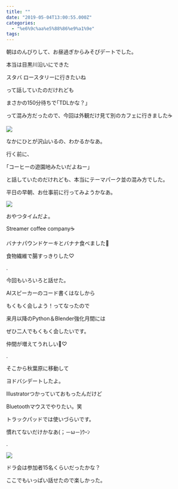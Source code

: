 ```yaml
---
title: ""
date: "2019-05-04T13:00:55.000Z"
categories: 
  - "%e6%9c%aa%e5%88%86%e9%a1%9e"
tags: 
---
```


朝はのんびりして、お昼過ぎからみそぴデートでした。

本当は目黒川沿いにできた

スタバ ロースタリーに行きたいね

って話していたのだけれども

まさかの150分待ちで｢TDLかな？｣

って混み方だったので、今回は外観だけ見て別のカフェに行きました☕

![](/images/2019-05-04-14-57-222208283905250177725.jpg)

なかにひとが沢山いるの、わかるかなあ。

行く前に、

｢コーヒーの遊園地みたいだよねー｣

と話していたのだけれども、本当にテーマパーク並の混み方でした。

平日の早朝、お仕事前に行ってみようかなあ。

![](/images/2019-05-04-15-08-427318328110517172943.jpg)

おやつタイムだよ。

Streamer coffee company☕

バナナパウンドケーキとバナナ食べました🍌

食物繊維で腸すっきりした♡

.

今回もいろいろと話せた。

AIスピーカーのコード書くはなしから

もくもく会しよう！ってなったので

来月以降のPython＆Blender強化月間には

ぜひ二人でもくもく会したいです。

仲間が増えてうれしい🙋♡

.

そこから秋葉原に移動して

ヨドバシデートしたよ。

Illustratorつかっていておもったんだけど

Bluetoothマウスでやりたい。笑

トラックパッドでは使いづらいです。

慣れてないだけかなあ(；－ω－)ｳｰﾝ

.

![](/images/2019-05-04-18-25-421201381285866295082.jpg)

ドラ会は参加者15名くらいだったかな？

ここでもいっぱい話せたので楽しかった。
